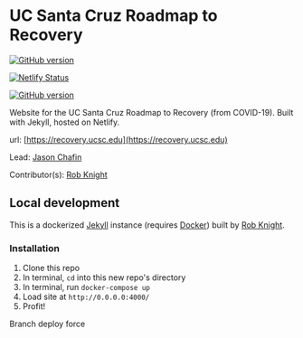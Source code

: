 # UC Santa Cruz Roadmap to Recovery

[![GitHub version](https://badge.fury.io/gh/ucsc%2Fsite-recovery.svg)](https://badge.fury.io/gh/ucsc%2Fsite-recovery)

[![Netlify Status](https://api.netlify.com/api/v1/badges/4fc59578-e400-4c10-bc99-a3804eb38230/deploy-status)](https://app.netlify.com/sites/ucsc-recovery/deploys)

[![GitHub version](https://badge.fury.io/gh/ucsc%2Fsite-recovery.svg)](https://badge.fury.io/gh/ucsc%2Fsite-recovery)

Website for the UC Santa Cruz Roadmap to Recovery (from COVID-19). Built with Jekyll, hosted on Netlify.

url: [https://recovery.ucsc.edu](https://recovery.ucsc.edu)

Lead: [Jason Chafin](https://github.com/Herm71)

Contributor(s): [Rob Knight](https://github.com/knice)

## Local development

This is a dockerized [Jekyll](https://jekyllrb.com/) instance (requires [Docker](https://www.docker.com/)) built by [Rob Knight](https://github.com/knice).

### Installation

1. Clone this repo
2. In terminal, `cd` into this new repo's directory
2. In terminal, run `docker-compose up`
3. Load site at `http://0.0.0.0:4000/`
4. Profit!

Branch deploy force
